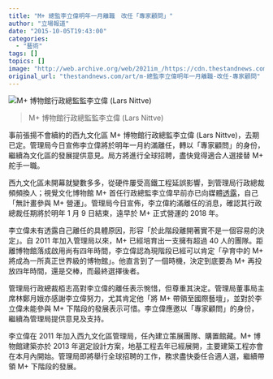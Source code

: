```yaml
---
title: "M+ 總監李立偉明年一月離職　改任「專家顧問」"
author: "立場報道"
date: "2015-10-05T19:43:00"
categories:
  - "藝術"
tags: []
topics: []
image: "http://web.archive.org/web/2021im_/https://cdn.thestandnews.com/media/photos/cache/lars_nittve_Lyc5R_1200x0.jpg"
original_url: "thestandnews.com/art/m-總監李立偉明年一月離職-改任-專家顧問"
---
```

![M+ 博物館行政總監監李立偉 (Lars Nittve)](http://web.archive.org/web/2021im_/https://cdn.thestandnews.com/media/photos/cache/lars_nittve_Lyc5R_1200x0.jpg)

> M+ 博物館行政總監監李立偉 (Lars Nittve)

事前張揚不會續約的西九文化區 M+ 博物館行政總監李立偉 (Lars Nittve)，去期已定。管理局今日宣佈李立偉將於明年一月約滿離任，轉以「專家顧問」的身份，繼續為文化區的發展提供意見。局方將進行全球招聘，盡快覓得適合人選接替 M+ 舵手一職。

西九文化區未開幕就變數多多，從硬件屢受高鐵工程延誤影響，到管理局行政總裁頻頻換人；視覺文化博物館 M+ 首任行政總監李立偉早前亦已向媒體[透露](http://web.archive.org/web/20210629041612/https://hk.news.yahoo.com/m-%E7%B8%BD%E7%9B%A3%E6%9D%8E%E7%AB%8B%E5%81%89-%E4%BA%8B%E5%85%88%E5%BC%B5%E6%8F%9A%E9%9B%A2%E4%BB%BB-215513888.html)，自己「無計畫參與 M+ 營運」。管理局今日宣佈，李立偉約滿離任的消息，確認其行政總裁任期將於明年 1 月 9 日結束，遠早於 M+ 正式營運的 2018 年。

李立偉未有透露自己離任的具體原因，形容「於此階段離開著實不是一個容易的決定」。自 2011 年加入管理局以來，M+ 已經培育出一支擁有超過 40 人的團隊。距離博物館落成啟用尚有四年時間，李立偉認為現階段已經可以肯定「孕育中的 M+ 將成為一所真正世界級的博物館」。他直言到了一個時機，決定到底要為 M+ 再投放四年時間，還是交棒，而最終選擇後者。

管理局行政總裁栢志高對李立偉的離任表示惋惜，但尊重其決定。管理局董事局主席林鄭月娥亦感謝李立偉努力，尤其肯定他「將 M+ 帶領至國際藝壇」，並對於李立偉未能參與 M+ 下階段的發展表示可惜。李立偉應邀以「專家顧問」的身份，繼續為管理局提供意見及支持。

李立偉在 2011 年加入西九文化區管理局，任內建立策展團隊、購置館藏。M+ 博物館建築亦於 2013 年選定設計方案，地基工程去年已經展開，主要建築工程亦會在本月內開始。管理局即將舉行全球招聘的工作，務求盡快委任合適人選，繼續帶領 M+ 下階段的發展。